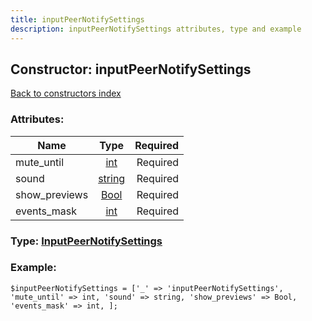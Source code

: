 ```yaml
---
title: inputPeerNotifySettings
description: inputPeerNotifySettings attributes, type and example
---
```

## Constructor: inputPeerNotifySettings  
[Back to constructors index](index.md)



### Attributes:

| Name     |    Type       | Required |
|----------|:-------------:|---------:|
|mute\_until|[int](../types/int.md) | Required|
|sound|[string](../types/string.md) | Required|
|show\_previews|[Bool](../types/Bool.md) | Required|
|events\_mask|[int](../types/int.md) | Required|



### Type: [InputPeerNotifySettings](../types/InputPeerNotifySettings.md)


### Example:

```
$inputPeerNotifySettings = ['_' => 'inputPeerNotifySettings', 'mute_until' => int, 'sound' => string, 'show_previews' => Bool, 'events_mask' => int, ];
```